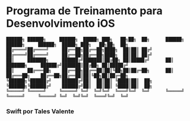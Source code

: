 # Programa de Treinamento para Desenvolvimento iOS
                                                                                                                                                     
```                                                                                                                                   
██████╗ ██████╗     ██████╗  █████╗ ███╗   ██╗██╗  ██╗		██████╗ ██████╗     ██████╗  █████╗ ███╗   ██╗██╗  ██╗
██╔════╝██╔════╝     ██╔══██╗██╔══██╗████╗  ██║██║ ██╔╝		██╔════╝██╔════╝     ██╔══██╗██╔══██╗████╗  ██║██║ ██╔╝
██║     ███████╗     ██████╔╝███████║██╔██╗ ██║█████╔╝		██║     ███████╗     ██████╔╝███████║██╔██╗ ██║█████╔╝  
██║     ██╔═══██╗    ██╔══██╗██╔══██║██║╚██╗██║██╔═██╗		██║     ██╔═══██╗    ██╔══██╗██╔══██║██║╚██╗██║██╔═██╗ 
╚██████╗╚██████╔╝    ██████╔╝██║  ██║██║ ╚████║██║  ██╗		╚██████╗╚██████╔╝    ██████╔╝██║  ██║██║ ╚████║██║  ██╗
╚═════╝ ╚═════╝     ╚═════╝ ╚═╝  ╚═╝╚═╝  ╚═══╝╚═╝  ╚═╝		╚═════╝ ╚═════╝     ╚═════╝ ╚═╝  ╚═╝╚═╝  ╚═══╝╚═╝  ╚═╝                                                                                                                       
```
### Swift por Tales Valente
	
